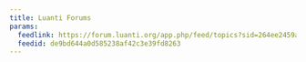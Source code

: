 ```yaml
---
title: Luanti Forums
params:
  feedlink: https://forum.luanti.org/app.php/feed/topics?sid=264ee2459a88afc10ce0d5d361f08047
  feedid: de9bd644a0d585238af42c3e39fd8263
---
```

